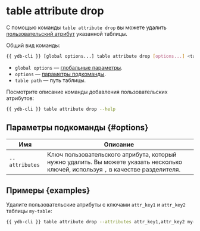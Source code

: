 # table attribute drop

С помощью команды `table attribute drop` вы можете удалить [пользовательский атрибут](../../concepts/datamodel/table.md#users-attr) указанной таблицы.

Общий вид команды:

```bash
{{ ydb-cli }} [global options...] table attribute drop [options...] <table path>
```

* `global options` — [глобальные параметры](commands/global-options.md).
* `options` — [параметры подкоманды](#options).
* `table path` — путь таблицы.

Посмотрите описание команды добавления пользовательских атрибутов:

```bash
{{ ydb-cli }} table attribute drop --help
```

## Параметры подкоманды {#options}

| Имя | Описание |
| ---|--- |
| `--attributes` | Ключ пользовательского атрибута, который нужно удалить. Вы можете указать несколько ключей, используя `,` в качестве разделителя. |

## Примеры {examples}

Удалите пользовательские атрибуты с ключами `attr_key1` и `attr_key2` таблицы `my-table`:

```bash
{{ ydb-cli }} table attribute drop --attributes attr_key1,attr_key2 my-table
```

